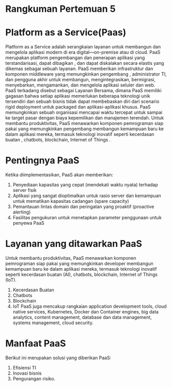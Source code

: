 # Rangkuman Pertemuan 5
# Platform as a Service(Paas)
Platform as a Service adalah serangkaian layanan untuk membangun dan mengelola aplikasi
modern di era digital—on-premise atau di cloud. PaaS merupakan platform pengembangan dan 
penerapan aplikasi yang terstandarisasi, dapat dibagikan , dan dapat diskalakan secara 
elastis yang dikemas sebagai sebuah layanan. PaaS memberikan infrastruktur dan komponen 
middleware yang memungkinkan pengembang , administrator TI, dan pengguna akhir untuk 
membangun, mengintegrasikan, bermigrasi, menyebarkan, mengamankan, dan mengelola aplikasi seluler dan web.
PaaS terkadang disebut sebagai Layanan Bersama, dimana PaaS memiliki gagasan bahwa setiap 
aplikasi memerlukan beberapa teknologi unik tersendiri dan sebuah bisnis tidak dapat 
membebaskan diri dari scenario rigid deployment untuk packaged dan aplikasi-aplikasi 
khusus. PaaS memungkinkan sebuah organisasi mencapai waktu tercepat untuk sampai ke target pasar dengan biaya kepemilikan dan manajemen terendah.
Untuk membantu produktivitas, PaaS menawarkan komponen pemrograman siap pakai yang 
memungkinkan pengembang membangun kemampuan baru ke dalam aplikasi mereka, termasuk 
teknologi inovatif seperti kecerdasan buatan , chatbots, blockchain, Internet of Things .

# Pentingnya PaaS
Ketika diimplementasikan, PaaS akan memberikan:
1. Penyediaan kapasitas yang cepat (mendekati waktu nyata) terhadap server fisik
2. Aplikasi yang sangat dioptimalkan untuk rasio server dan kemampuan untuk mematikan kapasitas cadangan (spare capacity)
3. Pemantauan lintas domain dan peringatan yang proaktif (proactive alerting)
4. Fasilitas pengukuran untuk menetapkan parameter penggunaan untuk penyewa PaaS

# Layanan yang ditawarkan PaaS 
Untuk membantu produktivitas, PaaS menawarkan komponen pemrograman siap pakai yang
memungkinkan developer membangun kemampuan baru ke dalam aplikasi mereka, termasuk
teknologi inovatif seperti kecerdasan buatan (AI), chatbots, blockchain, Internet of Things (IoT).
1. Kecerdasan Buatan
2. Chatbots
3. Blockchain
4. IoT
PaaS juga mencakup rangkaian application development tools, cloud native services, Kubernetes,
Docker dan Container engines, big data analytics, content management, database dan data management, systems management, cloud security.

# Manfaat PaaS
Berikut ini merupakan solusi yang diberikan PaaS:
1. Efisiensi TI
2. Inovasi bisnis
3. Pengurangan risiko.